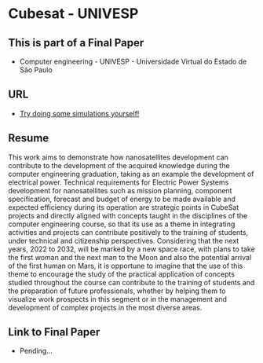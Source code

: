 # Cubesat - UNIVESP

## This is part of a Final Paper

- Computer engineering - UNIVESP - Universidade Virtual do Estado de São Paulo

## URL

- [Try doing some simulations yourself!](http://cubesat-univesp.engenharia.ws)

## Resume

This work aims to demonstrate how nanosatellites development can contribute to the
development of the acquired knowledge during the computer engineering graduation, taking as an
example the development of electrical power. Technical requirements for Electric Power Systems
development for nanosatellites such as mission planning, component specification, forecast and
budget of energy to be made available and expected efficiency during its operation are strategic
points in CubeSat projects and directly aligned with concepts taught in the disciplines of the
computer engineering course, so that its use as a theme in integrating activities and projects can
contribute positively to the training of students, under technical and citizenship perspectives.
Considering that the next years, 2022 to 2032, will be marked by a new space race, with plans to
take the first woman and the next man to the Moon and also the potential arrival of the first human
on Mars, it is opportune to imagine that the use of this theme to encourage the study of the practical application of concepts studied throughout the course can contribute to the training of students and the preparation of future professionals, whether by helping them to visualize work prospects in this segment or in the management and development of complex projects in the most diverse areas.
## Link to Final Paper

- Pending...
